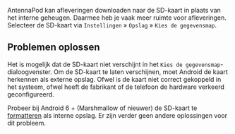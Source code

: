 AntennaPod kan afleveringen downloaden naar de SD-kaart in plaats van het interne
geheugen. Daarmee heb je vaak meer ruimte voor afleveringen. Selecteer de
SD-kaart via `Instellingen` » `Opslag` » `Kies de gegevensmap`.

## Problemen oplossen

Het is mogelijk dat de SD-kaart niet verschijnt in het
`Kies de gegevensmap`-dialoogvenster. Om de SD-kaart te laten verschijnen, moet
Android de kaart herkennen als externe opslag. Ofwel is de kaart niet correct
gekoppeld in het systeem, ofwel heeft de fabrikant of de telefoon de hardware
verkeerd geconfigureerd.

Probeer bij Android 6 + (Marshmallow of nieuwer) de SD-kaart te
[formatteren](https://lmgtfy.com/?q=android+6+sd+card+internal+storage) als
interne opslag. Er zijn verder geen andere oplossingen voor dit probleem.
